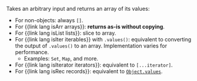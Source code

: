 Takes an arbitrary input and returns an array of its values:

  * For non-objects: always `[]`.
  * For {{link lang isArr arrays}}: **returns as-is without copying**.
  * For {{link lang isList lists}}: slice to array.
  * For {{link lang isIter iterables}} with `.values()`: equivalent to converting the output of `.values()` to an array. Implementation varies for performance.
    * Examples: `Set`, `Map`, and more.
  * For {{link lang isIterator iterators}}: equivalent to `[...iterator]`.
  * For {{link lang isRec records}}: equivalent to [`Object.values`](https://developer.mozilla.org/en-US/docs/Web/JavaScript/Reference/Global_Objects/Object/values).

